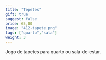 ```yaml
---
title: "Tepetes"
gift: true
suggest: false
price: 65,00
image: "412-tapete.png"
tags: ["quarto","sala"]
weight: 3
---
```


Jogo de tapetes para quarto ou sala-de-estar.
